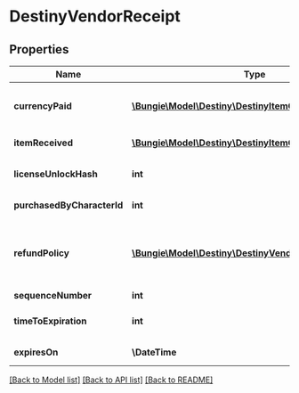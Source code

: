 # DestinyVendorReceipt

## Properties
Name | Type | Description | Notes
------------ | ------------- | ------------- | -------------
**currencyPaid** | [**\Bungie\Model\Destiny\DestinyItemQuantity[]**](DestinyItemQuantity.md) | The amount paid for the item, in terms of items that were consumed in the purchase and their quantity. | [optional] 
**itemReceived** | [**\Bungie\Model\Destiny\DestinyItemQuantity**](DestinyItemQuantity.md) | The item that was received, and its quantity. | [optional] 
**licenseUnlockHash** | **int** | The unlock flag used to determine whether you still have the purchased item. | [optional] 
**purchasedByCharacterId** | **int** | The ID of the character who made the purchase. | [optional] 
**refundPolicy** | [**\Bungie\Model\Destiny\DestinyVendorItemRefundPolicy**](DestinyVendorItemRefundPolicy.md) | Whether you can get a refund, and what happens in order for the refund to be received. See the DestinyVendorItemRefundPolicy enum for details. | [optional] 
**sequenceNumber** | **int** | The identifier of this receipt. | [optional] 
**timeToExpiration** | **int** | The seconds since epoch at which this receipt is rendered invalid. | [optional] 
**expiresOn** | **\DateTime** | The date at which this receipt is rendered invalid. | [optional] 

[[Back to Model list]](../README.md#documentation-for-models) [[Back to API list]](../README.md#documentation-for-api-endpoints) [[Back to README]](../README.md)


